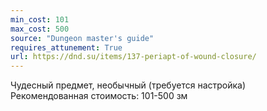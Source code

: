 ```yaml
---
min_cost: 101
max_cost: 500
source: "Dungeon master's guide"
requires_attunement: True
url: https://dnd.su/items/137-periapt-of-wound-closure/
---
```


Чудесный предмет, необычный (требуется настройка)
Рекомендованная стоимость: 101-500 зм